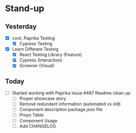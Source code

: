 # Stand-up

## Yesterday

- [x] cont. Paprika Testing
  - [x] Cypress Testing
- [x] Learn Different Testing
  - [x] React Testing Library (Feature)
  - [x] Cypress (Interaction)
  - [x] Screener (Visual)

## Today

- [ ] Started working with Paprika Issue #487 Readme clean up.
  - [ ] Proper showcase story
  - [ ] Remove redundant information (automated vs old)
  - [ ] Component description package.json file
  - [ ] Props Table
  - [ ] Component Usage
  - [ ] Add CHANGELOG
